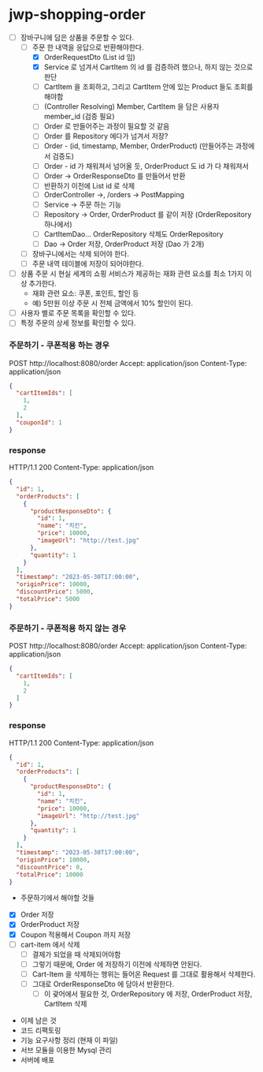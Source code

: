 # jwp-shopping-order

- [ ] 장바구니에 담은 상품을 주문할 수 있다.
    - [ ] 주문 한 내역을 응답으로 반환해야한다.
        - [x] OrderRequestDto (List<Long> id 임)
        - [x] Service 로 넘겨서 CartItem 의 id 를 검증하려 했으나, 하지 않는 것으로 판단
        - [ ] CartItem 을 조회하고, 그리고 CartItem 안에 있는 Product 들도 조회를 해야함
        - [ ] (Controller Resolving) Member, CartItem 을 담은 사용자 member_id (검증 필요)
        - [ ] Order 로 만들어주는 과정이 필요할 것 같음
        - [ ] Order <OrderProduct> 를 Repository 에다가 넘겨서 저장?
        - [ ] Order - (id, timestamp, Member, OrderProduct) (만들어주는 과정에서 검증도)
        - [ ] Order - id 가 채워져서 넘어올 듯, OrderProduct 도 id 가 다 채워져서
        - [ ] Order -> OrderResponseDto 를 만들어서 반환
        - [ ] 반환하기 이전에 List<Long> id 로 삭제
        - [ ] OrderController ->, /orders -> PostMapping
        - [ ] Service -> 주문 하는 기능
        - [ ] Repository -> Order, OrderProduct 를 같이 저장 (OrderRepository 하나에서)
        - [ ] CartItemDao... OrderRepository 삭제도 OrderRepository
        - [ ] Dao -> Order 저장, OrderProduct 저장 (Dao 가 2개)
    - [ ] 장바구니에서는 삭제 되어야 한다.
    - [ ] 주문 내역 테이블에 저장이 되어야한다.
- [ ] 상품 주문 시 현실 세계의 쇼핑 서비스가 제공하는 재화 관련 요소를 최소 1가지 이상 추가한다.
    - 재화 관련 요소: 쿠폰, 포인트, 할인 등
    - 예) 5만원 이상 주문 시 전체 금액에서 10% 할인이 된다.
- [ ] 사용자 별로 주문 목록을 확인할 수 있다.
- [ ] 특정 주문의 상세 정보를 확인할 수 있다.

### 주문하기 - 쿠폰적용 하는 경우

POST http://localhost:8080/order
Accept: application/json
Content-Type: application/json

```json
{
  "cartItemIds": [
    1,
    2
  ],
  "couponId": 1
}
```

### response

HTTP/1.1 200
Content-Type: application/json

```json
{
  "id": 1,
  "orderProducts": [
    {
      "productResponseDto": {
        "id": 1,
        "name": "치킨",
        "price": 10000,
        "imageUrl": "http://test.jpg"
      },
      "quantity": 1
    }
  ],
  "timestamp": "2023-05-30T17:00:00",
  "originPrice": 10000,
  "discountPrice": 5000,
  "totalPrice": 5000
}
```

### 주문하기 - 쿠폰적용 하지 않는 경우

POST http://localhost:8080/order
Accept: application/json
Content-Type: application/json

```json
{
  "cartItemIds": [
    1,
    2
  ]
}
```

### response

HTTP/1.1 200
Content-Type: application/json

```json
{
  "id": 1,
  "orderProducts": [
    {
      "productResponseDto": {
        "id": 1,
        "name": "치킨",
        "price": 10000,
        "imageUrl": "http://test.jpg"
      },
      "quantity": 1
    }
  ],
  "timestamp": "2023-05-30T17:00:00",
  "originPrice": 10000,
  "discountPrice": 0,
  "totalPrice": 10000
}
```

- 주문하기에서 해야할 것들 
- [x] Order 저장
- [x] OrderProduct 저장
- [x] Coupon 적용해서 Coupon 까지 저장
- [ ] cart-item 에서 삭제 
  - [ ] 결제가 되었을 때 삭제되어야함
  - [ ] 그렇기 때문에, Order 에 저장하기 이전에 삭제하면 안된다.
  - [ ] Cart-Item 을 삭제하는 행위는 들어온 Request 를 그대로 활용해서 삭제한다.
  - [ ] 그대로 OrderResponseDto 에 담아서 반환한다.
    - [ ] 이 괒어에서 필요한 것, OrderRepository 에 저장, OrderProduct 저장, CartItem 삭제

- 이제 남은 것
- 코드 리팩토링
- 기능 요구사항 정리 (현재 이 파일)
- 서브 모듈을 이용한 Mysql 관리
- 서버에 배포 